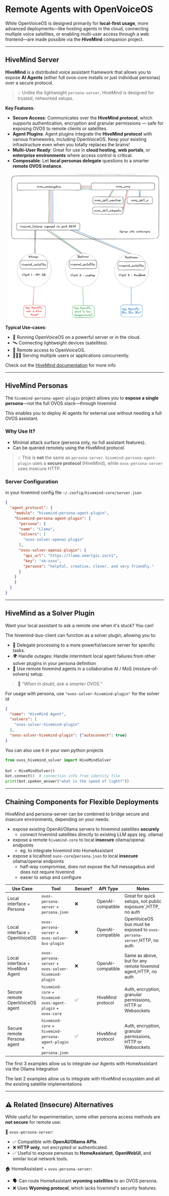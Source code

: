# Remote Agents with OpenVoiceOS

While OpenVoiceOS is designed primarily for **local-first usage**, more advanced deployments—like hosting agents in the cloud, connecting multiple voice satellites, or enabling multi-user access through a web frontend—are made possible via the **HiveMind** companion project.

---

## HiveMind Server

**HiveMind** is a distributed voice assistant framework that allows you to expose **AI Agents** (either full ovos-core installs or just individual personas) over a secure protocol.

> 💡 Unlike the lightweight `persona-server`, HiveMind is designed for trusted, networked setups.

**Key Features**:

- **Secure Access**: Communicates over the **HiveMind protocol**, which supports authentication, encryption and granular permissions — safe for exposing OVOS to remote clients or satellites.
- **Agent Plugins**: Agent plugins integrate the **HiveMind protocol** with various frameworks, including OpenVoiceOS. Keep your existing infrastructure even when you totally replaces the brains!
- **Multi-User Ready**: Great for use in **cloud hosting**, **web portals**, or **enterprise environments** where access control is critical.
- **Composable**: Let **local personas delegate** questions to a smarter **remote OVOS instance**.

![](img/satellites.png)

**Typical Use-cases**:

- 🏡 Running OpenVoiceOS on a powerful server or in the cloud.
- 🛰️ Connecting lightweight devices (satellites).
- 📱 Remote access to OpenVoiceOS.
- 🧑‍🤝‍🧑 Serving multiple users or applications concurrently.

Check out the [HiveMind documentation](https://jarbashivemind.github.io/HiveMind-community-docs/) for more info

---

## HiveMind Personas

The `hivemind-persona-agent-plugin` project allows you to **expose a single persona**—not the full OVOS stack—through hivemind

This enables you to deploy AI agents for external use without needing a full OVOS assistant.

### Why Use It?
- Minimal attack surface (persona only, no full assistant features).
- Can be queried remotely using the HiveMind protocol.

> 💡 This is **not** the same as `persona-server`. `hivemind-persona-agent-plugin` uses a **secure protocol** (HiveMind), while `ovos-persona-server` uses insecure HTTP.

### Server Configuration

in your hivemind config file `~/.config/hivemind-core/server.json`

```json
{
  "agent_protocol": {
    "module": "hivemind-persona-agent-plugin",
    "hivemind-persona-agent-plugin": {
      "persona": {
	  "name": "Llama",
	  "solvers": [
		"ovos-solver-openai-plugin"
	  ],
	  "ovos-solver-openai-plugin": {
		"api_url": "https://llama.smartgic.io/v1",
		"key": "sk-xxxx",
		"persona": "helpful, creative, clever, and very friendly."
	  }
	}
    }
  }
}
```
---

## HiveMind as a Solver Plugin

Want your local assistant to ask a remote one when it's stuck? You can!

The hivemind-bus-client can function as a solver plugin, allowing you to:

- 🦾 Delegate processing to a more powerful/secure server for specific tasks.
- 🌍 Handle outages: Handle intermitent local agent failures from other solver plugins in your persona definition
- 🤝 Use remote hivemind agents in a collaborative AI / MoS (mixture-of-solvers) setup.

> 🤖 *“When in doubt, ask a smarter OVOS.”*


For usage with persona, use `"ovos-solver-hivemind-plugin"` for the solver id

```json
{
  "name": "HiveMind Agent",
  "solvers": [
    "ovos-solver-hivemind-plugin"
  ],
  "ovos-solver-hivemind-plugin": {"autoconnect": true}
}
```

You can also use it in your own python projects

```python
from ovos_hivemind_solver import HiveMindSolver

bot = HiveMindSolver()
bot.connect()  # connection info from identity file
print(bot.spoken_answer("what is the speed of light?"))
```


---

## Chaining Components for Flexible Deployments

HiveMind and persona-server can be combined to bridge secure and insecure environments, depending on your needs:

- expose existing OpenAI/Ollama servers to hivemind satellites **securely**
    - connect hivemind satellites directly to existing LLM apps (eg. ollama)
- expose a remote `hivemind-core` to local **insecure** ollama/openai endpoints
    - eg. to integrate hivemind into HomeAssistant
-  expose a localhost `ovos-core`/`persona.json` to local **insecure** ollama/openai endpoints
    - half-way compromise, does not expose the full messagebus and does not require hivemind
    - easier to setup and configure


| Use Case                          | Tool                   | Secure? | API Type              | Notes                                                | 
|----------------------------------|------------------------|---------|------------------------|------------------------------------------------------|
| Local interface + Persona | `ovos-persona-server` + `persona.json`    | ❌      | OpenAI-compatible      | Great for quick setups, not public exposure`,HTTP, no auth |
| Local interface + OpenVoiceOS | `ovos-persona-server` + `ovos-solver-bus-plugin`      | ❌      | OpenAI-compatible    | OpenVoiceOS bus must be exposed to `ovos-persona-server`,HTTP, no auth |
| Local interface + HiveMind Agent | `ovos-persona-server` + `ovos-solver-hivemind-plugin`      | ❌      | OpenAI-compatible      | Same as above, but for any remote hivemind agent,HTTP, no auth |
| Secure remote OpenVoiceOS agent  | `hivemind-core` + `hivemind-ovos-agent-plugin` + `ovos-core`    | ✅      | HiveMind protocol      | Auth, encryption, granular permissions, HTTP or Websockets                   |
| Secure remote Persona agent      | `hivemind-core` + `hivemind-persona-agent-plugin` + `persona.json`    | ✅      | HiveMind protocol      | Auth, encryption, granular permissions, HTTP or Websockets                       |


The first 3 examples allow us to integrate our Agents with HomeAssistant via the Ollama Integration

The last 2 examples allow us to integrate with HiveMind ecosystem and all the existing satellite implementations

---

## ⚠️ Related (Insecure) Alternatives

While useful for experimentation, some other persona access methods are **not secure** for remote use:

🦙 `ovos-persona-server`:

- ✅ Compatible with **OpenAI/Ollama APIs**.
- ❌ **HTTP only**, not encrypted or authenticated.
- ✅ Useful to expose personas to **HomeAssistant**, **OpenWebUI**, and similar local network tools.

🏠 HomeAssistant + `ovos-persona-server`:

- 🗣️ Can route HomeAssistant **wyoming satellites** to an OVOS persona.
- ❌ Uses **Wyoming protocol**, which lacks hivemind's security features.

